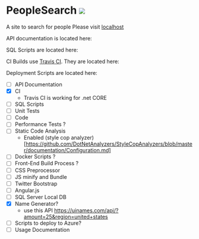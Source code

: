 # PeopleSearch  ![](https://travis-ci.org/supermitsuba/PeopleSearch.svg?branch=master)
A site to search for people
Please visit [localhost](http://localhost:8000/)

API documentation is located here: 

SQL Scripts are located here: 

CI Builds use [Travis CI](https://travis-ci.com/).  They are located here: 

Deployment Scripts are located here: 

- [ ] API Documentation
- [X] CI
  - Travis CI is working for .net CORE
- [ ] SQL Scripts
- [ ] Unit Tests
- [ ] Code
- [ ] Performance Tests ?
- [ ] Static Code Analysis
  - Enabled (style cop analyzer)[https://github.com/DotNetAnalyzers/StyleCopAnalyzers/blob/master/documentation/Configuration.md]
- [ ] Docker Scripts ?
- [ ] Front-End Build Process ?
- [ ] CSS Preprocessor
- [ ] JS minify and Bundle
- [ ] Twitter Bootstrap
- [ ] Angular.js
- [ ] SQL Server Local DB
- [X] Name Generator?
  - use this API https://uinames.com/api/?amount=25&region=united+states
- [ ] Scripts to deploy to Azure?
- [ ] Usage Documentation
